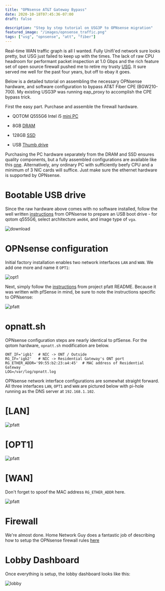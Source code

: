 ```yaml
---
title: "OPNsense AT&T Gateway Bypass"
date: 2020-10-18T07:45:36-07:00
draft: false

description: "Step by step tutorial on USG3P to OPNsense migration"
featured_image: "/images/opnsense_traffic.png"
tags: ["usg", "opnsense", "att", "fiber"]
---
```


Real-time WAN traffic graph is all I wanted.  Fully Unifi'ed network sure looks pretty, but USG just failed to keep up with the times.  The lack of raw CPU headroom for performant packet inspection at 1.0 Gbps and the rich feature set of open source firewall pushed me to retire my trusty [USG](https://amzn.to/31i09p3).  It sure served me well for the past four years, but off to ebay it goes.  

Below is a detailed tutorial on assembling the necessary OPNsense hardware, and software configuration to bypass AT&T Fiber CPE (BGW210-700).  My existing USG3P was  running eap_proxy to accomplish the CPE bypass trick.


First the easy part.  Purchase and assemble the firewall hardware.


- QOTOM Q555G6 Intel i5 [mini PC](https://amzn.to/2IHdO2y)

- 8GB [DRAM](https://amzn.to/2HcGwro)

- 128GB [SSD](https://amzn.to/2IHGd8F)

- USB [Thumb drive](https://amzn.to/2Hhwk0w)


Purchasing the PC hardware separately from the DRAM and SSD ensures quality components, but a fully assembled configurations are available like this [one](https://amzn.to/3dDsxqx).  Alternatively, any ordinary PC with sufficiently beefy CPU and a minimum of 3 NIC cards will suffice.  Just make sure the ethernet hardware is supported by OPNsense.

# Bootable USB drive
Since the raw hardware above comes with no software installed, follow the well written [instructions](https://docs.opnsense.org/manual/install.html) from OPNsense to prepare an USB boot drive - for qotom q555G6, select architecture `amd64`, and image type of `vga`.

![download](/images/opnsense_download.png)

# OPNsense configuration

Initial factory installation enables two network interfaces `LAN` and `WAN`.  We add one more and name it `OPT1`:

![opt1](/images/opnsense_add_opt1.png)

Next, simply follow the [instructions](https://github.com/MonkWho/pfatt) from project pfatt README.  Because it was written with pfSense in mind, be sure to note the instructions specific to OPNsense:

![pfatt](/images/opnsense_pfatt.png)


# opnatt.sh

OPNsense configuration steps are nearly identical to pfSense.  For the qotom hardware, `opnatt.sh` modification are below.

```
ONT_IF='igb1'  # NIC -> ONT / Outside
RG_IF='igb2'   # NIC -> Residential Gateway's ONT port
RG_ETHER_ADDR='99:55:b2:23:a4:45'  # MAC address of Residential Gateway
LOG=/var/log/opnatt.log
```

OPNsense network interface configurations are somewhat straight forward.  All three interfaces `LAN`, `OPT1` and `WAN` are pictured below with pi-hole running as the DNS server at `192.168.1.102`.  

# [LAN]

![pfatt](/images/opnsense_lan.png)

# [OPT1]

![pfatt](/images/opnsense_opt1.png)

# [WAN]

Don't forget to spoof the MAC address `RG_ETHER_ADDR` here. 

![pfatt](/images/opnsense_wan.png)

# Firewall

We're almost done. Home Network Guy does a fantastic job of describing how to setup the OPNsense firewall rules [here](https://homenetworkguy.com/how-to/configure-opnsense-firewall-rules/)

# Lobby Dashboard

Once everything is setup, the lobby dashboard looks like this:

![lobby](/images/opnsense_lobby.png)
